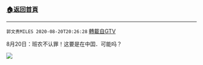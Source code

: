 ﻿###  [:house:返回首頁](https://github.com/ourhimalayas/txt)
---

`郭文贵MILES 2020-08-20T20:26:28` [轉載自GTV](https://gtv.org/web/#/UserInfo/5e596957357cc612d35a8044)

8月20日：班农不认罪！这要是在中囯．可能吗？ 

![](https://filegroup.gtv.org/cdn-cgi/image/width=600/https://filegroup.gtv.org/group3/default/20200820/20/26/0/3d574746ad31d947a5dc7565e0e52e93.jpeg)
